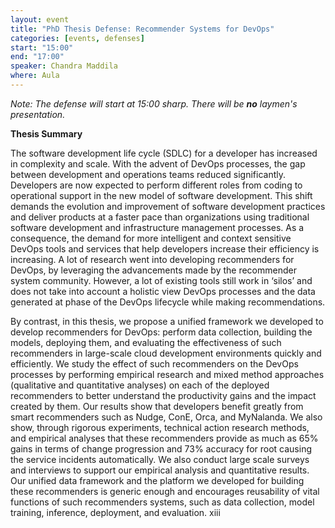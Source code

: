 ```yaml
---
layout: event
title: "PhD Thesis Defense: Recommender Systems for DevOps"
categories: [events, defenses]
start: "15:00"
end: "17:00"
speaker: Chandra Maddila
where: Aula
---
```


_Note: The defense will start at 15:00 sharp. There will be **no** laymen's presentation._

**Thesis Summary**

The software development life cycle (SDLC) for a developer has increased in complexity and scale. With the advent of DevOps processes, the gap between development and operations teams reduced significantly. Developers are now expected to perform different roles from coding to operational support in the new model of software development. This shift demands the evolution and improvement of software development practices and deliver products at a faster pace than organizations using traditional software development and infrastructure management processes. As a consequence, the demand for more intelligent and context sensitive DevOps tools and services that help developers increase their efficiency is increasing. A lot of research went into developing recommenders for DevOps, by leveraging the advancements made by the recommender system community. However, a lot of existing tools still work in ‘silos’ and does not take into account a holistic view DevOps processes and the data generated at phase of the DevOps lifecycle while making recommendations.

By contrast, in this thesis, we propose a unified framework we developed to develop recommenders for DevOps: perform data collection, building the models, deploying them, and evaluating the effectiveness of such recommenders in large-scale cloud development environments quickly and efficiently. We study the effect of such recommenders on the DevOps processes by performing empirical research and mixed method approaches (qualitative and quantitative analyses) on each of the deployed recommenders to better understand the productivity gains and the impact created by them.
Our results show that developers benefit greatly from smart recommenders such as Nudge, ConE, Orca, and MyNalanda. We also show, through rigorous experiments, technical action research methods, and empirical analyses that these recommenders provide as much as 65% gains in terms of change progression and 73% accuracy for root causing the service incidents automatically. We also conduct large scale surveys and interviews to support our empirical analysis and quantitative results. Our unified data framework and the platform we developed for building these recommenders is generic enough and encourages reusability of vital functions of such recommenders systems, such as data collection, model training, inference, deployment, and evaluation.
xiii